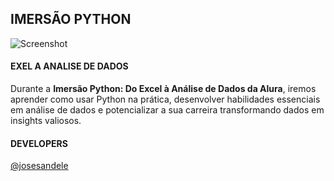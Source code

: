 
## IMERSÃO PYTHON

![Screenshot](https://grupoalura.notion.site/image/https%3A%2F%2Fprod-files-secure.s3.us-west-2.amazonaws.com%2F501588a2-50a4-4bb5-b6d6-639d6088ac31%2F9d07bcd1-99dc-466b-8eee-88343cc6d6bd%2FUntitled.png?table=block&id=bba07a05-3b6f-4416-a492-a8006c9eca1b&spaceId=501588a2-50a4-4bb5-b6d6-639d6088ac31&width=2000&userId=&cache=v2)


#### EXEL A ANALISE DE DADOS


Durante a **Imersão Python: Do Excel à Análise de Dados da Alura**, iremos aprender como usar Python na prática, desenvolver habilidades essenciais em análise de dados e potencializar a sua carreira transformando dados em insights valiosos.



#### DEVELOPERS

 [@josesandele](https://www.linkedin.com/in/jose-sandele-7672b8237/)


